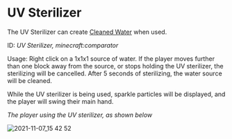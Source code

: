 # UV Sterilizer

The UV Sterilizer can create [Cleaned Water](https://github.com/fishcute/ToughAsClient/blob/main/tutorial/Cleaned%20Water.md) when used.

ID: *UV Sterilizer, minecraft:comparator*

Usage: Right click on a 1x1x1 source of water. If the player moves further than one block away from the source, or stops holding the UV sterilizer, the sterilizing will be cancelled. After 5 seconds of sterilizing, the water source will be cleaned.

While the UV sterilizer is being used, sparkle particles will be displayed, and the player will swing their main hand.

*The player using the UV sterilizer, as shown below*

![2021-11-07_15 42 52](https://user-images.githubusercontent.com/47741160/140661285-bde4f33f-5ba9-4e48-b415-8caf8c2d6869.png)
